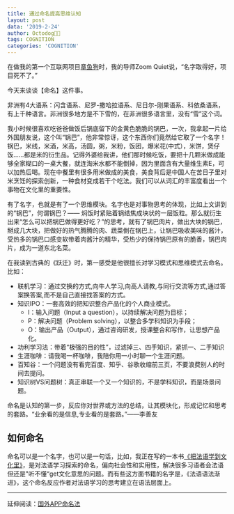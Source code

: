 ```yaml
---
title: 通过命名提高思维认知
layout: post
data: '2019-2-24'
author: Octodog🐙🐶
tags: COGNITION
categories: 'COGNITION'
---
```


在做我的第一个互联网项目[章鱼狗](http://v.youku.com/v_show/id_XMTQyNjQ3NTA4MA==.html)时，我的导师Zoom Quiet说，“名字取得好，项目死不了。”

今天来谈谈【命名】这件事。

非洲有4大语系：闪含语系、尼罗-撒哈拉语系、尼日尔-刚果语系、科依桑语系，有上千种语言。非洲很多地方是不下雪的，在非洲很多语言里，没有“雪”这个词。

我小时候很喜欢吃爸爸做饭后锅底留下的金黄色脆脆的锅巴，一次，我拿起一片给外国朋友说，这个叫“锅巴”，他非常惊讶，这个东西你们竟然给它取了一个名字！锅巴，米线，米酒，米高，汤圆，粥，米粉，饭团，爆米花(中式），米饼，煲仔饭……都是米的衍生品。记得外婆给我讲，他们那时候吃饭，要把十几颗米做成能够全家糊口的一桌大餐，就连淘米水都不能倒掉，因为里面含有大量维生素E，可以加热后喝。现在中餐里有很多用米做成的美食，美食背后是中国人在苦日子里对米烹饪的探索创新，一种食材变成若干个吃法。我们可以从词汇的丰富度看出一个事物在文化里的重要性。

有了名字，也就是有了一个思维模块。名字也是对事物思考的体现，比如上文讲到的“锅巴”，何谓锅巴？—— 焖饭时紧贴着锅结焦成块状的一层饭粒。那么就衍生出来“怎么可以把锅巴做得更好吃？”的思考，就有了锅巴肉片，做出大块的锅巴，掰成几大块，把做好的热气腾腾的肉、蔬菜倒在锅巴上，让锅巴吸收美味的酱汁，受热多的锅巴口感变软带着肉酱汁的精华，受热少的保持锅巴原有的脆香，锅巴肉片，成为一道东北名菜。

在我读到古典的《跃迁》时，第一感受是他很擅长对学习模式和思维模式去命名。比如：
- 联机学习：通过交换的方式,向牛人学习,向高人请教,与同行交流等方式,通过答案换答案,而不是自己直接找答案的方式。
- 知识IPO：一套高效的把知识整合产品化的个人商业模式。
	- I：输入问题（Input a question），以持续解决问题为目标；
	- P：解决问题（Problem solving），以整合多学科知识为手段；
	- O：输出产品（Output），通过咨询研发，授课整合和写作，让思想产品化。
- 功利学习法：带着“极强的目的性”，过滤掉三、四手知识，紧抓一、二手知识
- 生涯咖啡：请我喝一杯咖啡，我陪你用一小时聊一个生涯问题。
- 百知谷：一个问题没有看完百度、知乎、谷歌收缩前三页，不要浪费别人的时间去提问。
- 知识树VS问题树：真正串联一个又一个知识的，不是学科知识，而是场景问题。

命名是认知的第一步，反应你对世界或方法的总结，让其模块化，形成记忆和思考的套路。“业余看的是信息,专业看的是套路。”——李善友

## 如何命名

命名可以是一个名字，也可以是一句话，比如，我正在写的一本书[《把法语学到文化里》](https://ajiea.github.io/2019/02/17/%E6%8A%8A%E6%B3%95%E8%AF%AD%E5%AD%A6%E5%88%B0%E6%96%87%E5%8C%96%E9%87%8C-%E5%BA%8F.html)，是对法语学习探索的命名，偏向社会性和实用性，解决很多习语者会法语但还是"听不懂“get文化意思的问题。而有些这方面书籍的名字是，《法语语法渐进》，这个命名反应作者对法语学习的思考建立在语法层面上。

---
延伸阅读：[国外APP命名法]()
